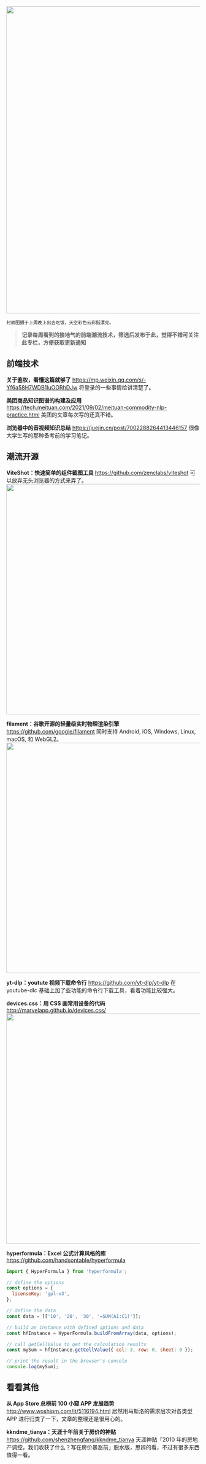 <img src=https://qpluspicture.oss-cn-beijing.aliyuncs.com/2021-09-06/yYt4sr.jpg width=800/>

<small>封面图摄于上周晚上出去吃饭，天空彩色云彩挺漂亮。</small>

> **记录每周看到的接地气的前端潮流技术，筛选后发布于此，觉得不错可关注此专栏，方便获取更新通知**

## 前端技术

**关于鉴权，看懂这篇就够了**
<https://mp.weixin.qq.com/s/-Yf6a58H7WDB1luOORhDJw>
将登录的一些事情给讲清楚了。

**美团商品知识图谱的构建及应用**
<https://tech.meituan.com/2021/09/02/meituan-commodity-nlp-practice.html>
美团的文章每次写的还真不错。

**浏览器中的音视频知识总结**
<https://juejin.cn/post/7002288264413446157>
很像大学生写的那种备考前的学习笔记。

## 潮流开源

**ViteShot：快速简单的组件截图工具**
<https://github.com/zenclabs/viteshot>
可以放弃无头浏览器的方式来弄了。
<img src=https://qpluspicture.oss-cn-beijing.aliyuncs.com/2021-09-04/LpLQYQ.gif width=600/>

**filament：谷歌开源的轻量级实时物理渲染引擎**
<https://github.com/google/filament>
同时支持 Android, iOS, Windows, Linux, macOS, 和 WebGL2。
<img src=https://qpluspicture.oss-cn-beijing.aliyuncs.com/2021-09-04/OYVGvZ.jpg width=600/>

**yt-dlp：youtute 视频下载命令行**
<https://github.com/yt-dlp/yt-dlp>
在 youtube-dlc 基础上加了些功能的命令行下载工具，看着功能比较强大。

**devices.css：用 CSS 画常用设备的代码**
<http://marvelapp.github.io/devices.css/>
<img src=https://qpluspicture.oss-cn-beijing.aliyuncs.com/2021-09-04/PurJXz.gif width=600/>

**hyperformula：Excel 公式计算风格的库**
<https://github.com/handsontable/hyperformula>

```js
import { HyperFormula } from 'hyperformula';

// define the options
const options = {
  licenseKey: 'gpl-v3',
};

// define the data
const data = [['10', '20', '30', '=SUM(A1:C1)']];

// build an instance with defined options and data
const hfInstance = HyperFormula.buildFromArray(data, options);

// call getCellValue to get the calculation results
const mySum = hfInstance.getCellValue({ col: 3, row: 0, sheet: 0 });

// print the result in the browser's console
console.log(mySum);
```

## 看看其他

**从 App Store 总榜前 100 小窥 APP 发展趋势**
<http://www.woshipm.com/it/5116194.html>
居然用马斯洛的需求层次对各类型 APP 进行归类了一下，文章的整理还是很用心的。

**kkndme_tianya：天涯十年前关于房价的神贴**
<https://github.com/shenzhengfang/kkndme_tianya>
天涯神贴「2010 年的房地产调控，我们收获了什么？写在房价暴涨前」脱水版，思辨的看，不过有很多东西值得一看。